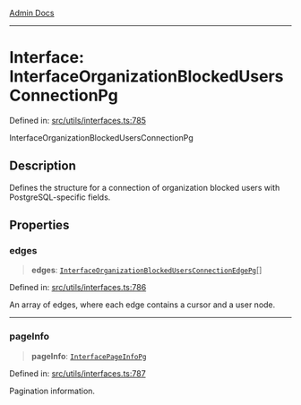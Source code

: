 [Admin Docs](/)

***

# Interface: InterfaceOrganizationBlockedUsersConnectionPg

Defined in: [src/utils/interfaces.ts:785](https://github.com/PalisadoesFoundation/talawa-admin/blob/main/src/utils/interfaces.ts#L785)

InterfaceOrganizationBlockedUsersConnectionPg

## Description

Defines the structure for a connection of organization blocked users with PostgreSQL-specific fields.

## Properties

### edges

> **edges**: [`InterfaceOrganizationBlockedUsersConnectionEdgePg`](utils\interfaces\README\interfaces\InterfaceOrganizationBlockedUsersConnectionEdgePg.md)[]

Defined in: [src/utils/interfaces.ts:786](https://github.com/PalisadoesFoundation/talawa-admin/blob/main/src/utils/interfaces.ts#L786)

An array of edges, where each edge contains a cursor and a user node.

***

### pageInfo

> **pageInfo**: [`InterfacePageInfoPg`](utils\interfaces\README\interfaces\InterfacePageInfoPg.md)

Defined in: [src/utils/interfaces.ts:787](https://github.com/PalisadoesFoundation/talawa-admin/blob/main/src/utils/interfaces.ts#L787)

Pagination information.
